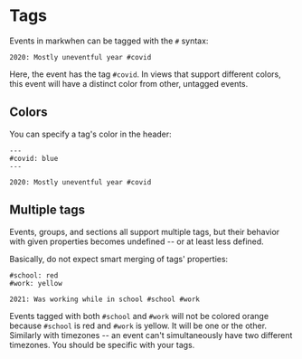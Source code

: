 # Tags

Events in markwhen can be tagged with the `#` syntax:

```mw
2020: Mostly uneventful year #covid
```

Here, the event has the tag `#covid`. In views that support different colors, this event will have a distinct color from other, untagged events.

## Colors

You can specify a tag's color in the header:

```mw{2}
---
#covid: blue
---

2020: Mostly uneventful year #covid
```

## Multiple tags

Events, groups, and sections all support multiple tags, but their behavior with given properties becomes undefined -- or at least less defined.

Basically, do not expect smart merging of tags' properties:

```mw
#school: red
#work: yellow

2021: Was working while in school #school #work
```

Events tagged with both `#school` and `#work` will not be colored orange because `#school` is red and `#work` is yellow. It will be one or the other. Similarly with timezones -- an event can't simultaneously have two different timezones. You should be specific with your tags.
